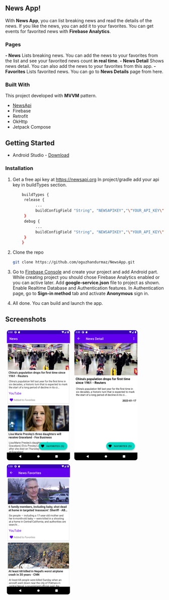 ## News App!
With **News App**, you can list breaking news and read the details of the news. If you like the news, you can add it to your favorites. You can get events for favorited news with **Firebase Analytics**.

### Pages
**- News**
Lists breaking news. You can add the news to your favorites from the list and see your favorited news count **in real time**.
**- News Detail**
Shows news detail. You can also add the news to your favorites from this app.
**- Favorites**
Lists favorited news. You can go to **News Details** page from here.

### Built With
This project developed with **MVVM** pattern.

- [NewsApi](https://newsapi.org/)
 - Firebase
 - Retrofit
 - OkHttp
 - Jetpack Compose

## Getting Started

 - Android Studio - [Download](https://developer.android.com/studio)


 ### Installation
 1. Get a free api key at https://newsapi.org
In project/gradle add your api key in buildTypes section.
	```sh
		buildTypes {
		 release {
			  ...
			  buildConfigField "String", "NEWSAPIKEY","\"YOUR_API_KEY\""`
		 }
		 debug {
			  ...
		  	  buildConfigField "String", "NEWSAPIKEY","\"YOUR_API_KEY\""`
		 }
		}
	```

2. Clone the repo

    ```sh
    git clone https://github.com/oguzhandurmaz/NewsApp.git
    ```

 3. Go to [Firebase Console](https://console.firebase.google.com/project/_/database) and create your project and add Android part. While creating project you should chose Firebase Analytics enabled or you can active later. Add **google-service.json** file to project as shown. Enable Realtime Database and Authentication features. In Authentication page, go to **Sign-in method** tab and activate **Anonymous** sign in.
 4.  All done. You can build and launch the app.

## Screenshots

<img src="./images/news.png" alt="drawing" style="width:200px; margin: 5px;"/>
<img src="./images/news_detail.png" alt="drawing" style="width:200px; margin: 5px;"/>
<img src="./images/favorites.png" alt="drawing" style="width:200px; margin: 5px;"/>
